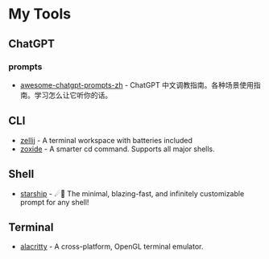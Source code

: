 # My Tools

## ChatGPT

### prompts

- [awesome-chatgpt-prompts-zh](https://github.com/PlexPt/awesome-chatgpt-prompts-zh) - ChatGPT 中文调教指南。各种场景使用指南。学习怎么让它听你的话。

## CLI

- [zellij](https://github.com/zellij-org/zellij) - A terminal workspace with batteries included
- [zoxide](https://github.com/ajeetdsouza/zoxide) - A smarter cd command. Supports all major shells.

## Shell

- [starship](https://github.com/starship/starship) - ☄🌌️ The minimal, blazing-fast, and infinitely customizable prompt for any shell!

## Terminal

- [alacritty](https://github.com/alacritty/alacritty) - A cross-platform, OpenGL terminal emulator.
